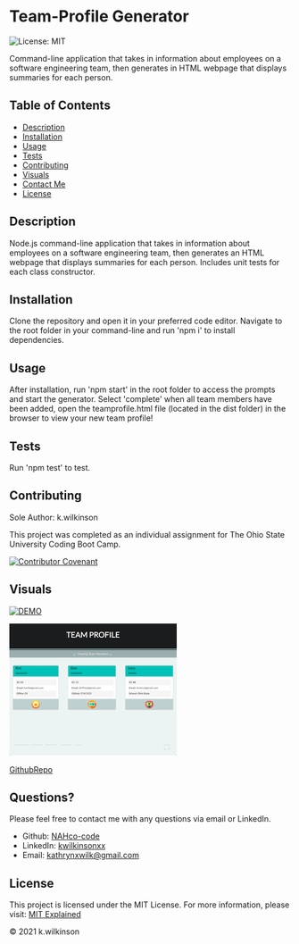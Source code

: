 # Team-Profile Generator

![License: MIT](https://img.shields.io/badge/License-MIT-success.svg)

Command-line application that takes in information about employees on a software engineering team, then generates in HTML webpage that displays summaries for each person.

## Table of Contents

- [Description](#description)
- [Installation](#installation)
- [Usage](#usage)
- [Tests](#tests)
- [Contributing](#contributing)
- [Visuals](#visuals)
- [Contact Me](#questions)
- [License](#license)

## Description

Node.js command-line application that takes in information about employees on a software engineering team, then generates an HTML webpage that displays summaries for each person. Includes unit tests for each class constructor.

## Installation

Clone the repository and open it in your preferred code editor.
Navigate to the root folder in your command-line and run 'npm i' to install dependencies.

## Usage

After installation, run 'npm start' in the root folder to access the prompts and start the generator. Select 'complete' when all team members have been added, open the teamprofile.html file (located in the dist folder) in the browser to view your new team profile!

## Tests

Run 'npm test' to test.

## Contributing

Sole Author: k.wilkinson

This project was completed as an individual assignment for The Ohio State University Coding Boot Camp.

[![Contributor Covenant](https://img.shields.io/badge/Contributor%20Covenant-2.0-4baaaa.svg)](code_of_conduct.md)

## Visuals

[![DEMO](http://img.youtube.com/vi/sNGuD2T1TXc/0.jpg)](http://www.youtube.com/watch?v=sNGuD2T1TXc "")

![screenshot](./assets/images/team-profile.PNG)

[GithubRepo](https://github.com/NAHco-code/Team-Profile-Generator.git)

## Questions?

Please feel free to contact me with any questions via email or LinkedIn.

- Github: [NAHco-code](https://github.com/NAHco-code)
- LinkedIn: [kwilkinsonxx](https://www.linkedin.com/in/kwilkinsonxx/)
- Email: [kathrynxwilk@gmail.com](kathrynxwilk@gmail.com)

## License

This project is licensed under the MIT License.
For more information, please visit: [MIT Explained](https://choosealicense.com/licenses/mit/)

&copy; 2021 k.wilkinson
